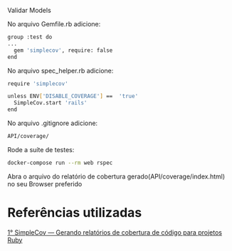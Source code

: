 Validar Models

No arquivo Gemfile.rb adicione:
```sh
group :test do
...
  gem 'simplecov', require: false
end
```

No arquivo spec_helper.rb adicione:
```sh
require 'simplecov'

unless ENV['DISABLE_COVERAGE'] ==  'true'
  SimpleCov.start 'rails'
end
```

No arquivo .gitignore adicione:
```sh
API/coverage/
```

Rode a suíte de testes:
```sh
docker-compose run --rm web rspec
```

Abra o arquivo do relatório de cobertura gerado(API/coverage/index.html) no seu Browser preferido

# Referências utilizadas
[1° SimpleCov — Gerando relatórios de cobertura de código para projetos Ruby](https://medium.com/@wdmeida/simplecov-an%C3%A1lise-de-cobertura-de-c%C3%B3digo-em-ruby-b310ec9a8c0a)  
